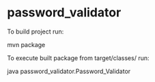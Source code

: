 # password_validator
To build project run:

mvn package


To execute built package from target/classes/ run:

java password_validator.Password_Validator

